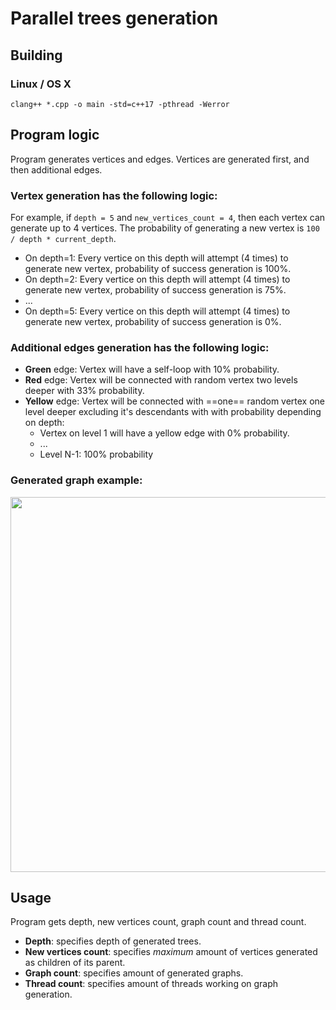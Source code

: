 # Parallel trees generation

## Building

### Linux / OS X
`clang++ *.cpp -o main -std=c++17 -pthread -Werror`

## Program logic
Program generates vertices and edges. Vertices are generated first, and then additional edges.

### Vertex generation has the following logic: 
For example, if `depth = 5` and `new_vertices_count = 4`, then each vertex can generate up to 4 vertices. The probability of generating a new vertex is `100 / depth * current_depth`.
- On depth=1:
    Every vertice on this depth will attempt (4 times) to generate new vertex, probability of success generation is 100%.
- On depth=2:
    Every vertice on this depth will attempt (4 times) to generate new vertex, probability of success generation is 75%.
- ...
- On depth=5:
    Every vertice on this depth will attempt (4 times) to generate new vertex, probability of success generation is 0%.

### Additional edges generation has the following logic:
- **Green** edge: Vertex will have a self-loop with 10% probability.
- **Red** edge: Vertex will be connected with random vertex two levels deeper with 33% probability.
- **Yellow** edge: Vertex will be connected with ==one== random vertex one level deeper excluding it's descendants with with probability depending on depth:
  - Vertex on level 1 will have a yellow edge with 0% probability.
  - ...
  - Level N-1: 100% probability
### Generated graph example:
<img src="https://user-images.githubusercontent.com/31239690/219658424-d0d19f40-581d-4cdd-a056-df4876d2b561.png"  width="675" height="600">

## Usage
Program gets depth, new vertices count, graph count and thread count.

- **Depth**: specifies depth of generated trees.
- **New vertices count**: specifies *maximum* amount of vertices generated as children of its parent.
- **Graph count**: specifies amount of generated graphs.
- **Thread count**: specifies amount of threads working on graph generation.
